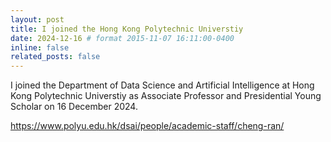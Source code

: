 ```yaml
---
layout: post
title: I joined the Hong Kong Polytechnic Universtiy
date: 2024-12-16 # format 2015-11-07 16:11:00-0400
inline: false
related_posts: false
---
```



I joined the Department of Data Science and Artificial Intelligence at Hong Kong Polytechnic Universtiy as Associate Professor and Presidential Young Scholar on 16 December 2024.

https://www.polyu.edu.hk/dsai/people/academic-staff/cheng-ran/

